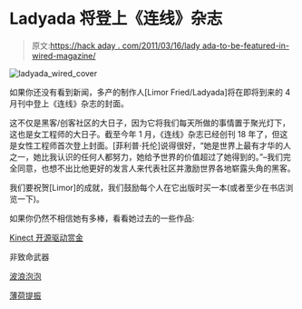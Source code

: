 # Ladyada 将登上《连线》杂志

> 原文:[https://hack aday . com/2011/03/16/lady ada-to-be-featured-in-wired-magazine/](https://hackaday.com/2011/03/16/ladyada-to-be-featured-in-wired-magazine/)

![ladyada_wired_cover](../Images/fb363ae886f5e4df877a0b4154cf2d91.png "ladyada_wired_cover")

如果你还没有看到新闻，多产的制作人[Limor Fried/Ladyada]将在即将到来的 4 月刊中登上《连线》杂志的封面。

这不仅是黑客/创客社区的大日子，因为它将我们每天所做的事情置于聚光灯下，这也是女工程师的大日子。截至今年 1 月，《连线》杂志已经创刊 18 年了，但这是女性工程师首次登上封面。[菲利普·托伦]说得很好，“她是世界上最有才华的人之一，她比我认识的任何人都努力，她给予世界的价值超过了她得到的。”–我们完全同意，也想不出比他更好的发言人来代表社区并激励世界各地崭露头角的黑客。

我们要祝贺[Limor]的成就，我们鼓励每个人在它出版时买一本(或者至少在书店浏览一下)。

如果你仍然不相信她有多棒，看看她过去的一些作品:

[Kinect 开源驱动赏金](http://hackaday.com/2010/11/04/kilobuck-open-kinect-project-prize/)

非致命武器

[波浪泡泡](http://hackaday.com/2006/12/25/wave-bubble-portable-rf-jammer/)

[薄荷提振](http://hackaday.com/2006/05/31/minty-boost-aa-based-usb-charger/)
